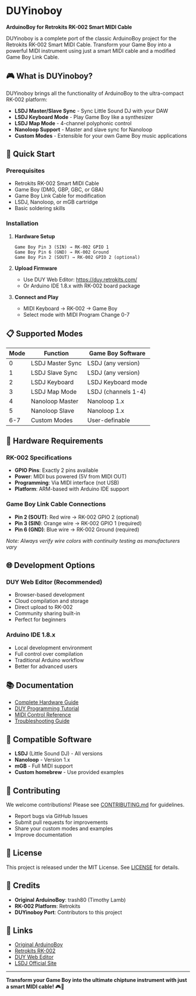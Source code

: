 # DUYinoboy

**ArduinoBoy for Retrokits RK-002 Smart MIDI Cable**

DUYinoboy is a complete port of the classic ArduinoBoy project for the Retrokits RK-002 Smart MIDI Cable. Transform your Game Boy into a powerful MIDI instrument using just a smart MIDI cable and a modified Game Boy Link Cable.

## 🎮 What is DUYinoboy?

DUYinoboy brings all the functionality of ArduinoBoy to the ultra-compact RK-002 platform:

- **LSDJ Master/Slave Sync** - Sync Little Sound DJ with your DAW
- **LSDJ Keyboard Mode** - Play Game Boy like a synthesizer  
- **LSDJ Map Mode** - 4-channel polyphonic control
- **Nanoloop Support** - Master and slave sync for Nanoloop
- **Custom Modes** - Extensible for your own Game Boy music applications

## 🚀 Quick Start

### Prerequisites
- Retrokits RK-002 Smart MIDI Cable
- Game Boy (DMG, GBP, GBC, or GBA)
- Game Boy Link Cable for modification
- LSDJ, Nanoloop, or mGB cartridge
- Basic soldering skills

### Installation

1. **Hardware Setup**
   ```
   Game Boy Pin 3 (SIN) → RK-002 GPIO 1
   Game Boy Pin 6 (GND) → RK-002 Ground
   Game Boy Pin 2 (SOUT) → RK-002 GPIO 2 (optional)
   ```

2. **Upload Firmware**
   - Use DUY Web Editor: https://duy.retrokits.com/
   - Or Arduino IDE 1.8.x with RK-002 board package

3. **Connect and Play**
   - MIDI Keyboard → RK-002 → Game Boy
   - Select mode with MIDI Program Change 0-7

## 📋 Supported Modes

| Mode | Function | Game Boy Software |
|------|----------|-------------------|
| 0 | LSDJ Master Sync | LSDJ (any version) |
| 1 | LSDJ Slave Sync | LSDJ (any version) |
| 2 | LSDJ Keyboard | LSDJ Keyboard mode |
| 3 | LSDJ Map Mode | LSDJ (channels 1-4) |
| 4 | Nanoloop Master | Nanoloop 1.x |
| 5 | Nanoloop Slave | Nanoloop 1.x |
| 6-7 | Custom Modes | User-definable |

## 🔧 Hardware Requirements

### RK-002 Specifications
- **GPIO Pins**: Exactly 2 pins available
- **Power**: MIDI bus powered (5V from MIDI OUT)
- **Programming**: Via MIDI interface (not USB)
- **Platform**: ARM-based with Arduino IDE support

### Game Boy Link Cable Connections
- **Pin 2 (SOUT)**: Red wire → RK-002 GPIO 2 (optional)
- **Pin 3 (SIN)**: Orange wire → RK-002 GPIO 1 (required)
- **Pin 6 (GND)**: Blue wire → RK-002 Ground (required)

*Note: Always verify wire colors with continuity testing as manufacturers vary*

## 🌐 Development Options

### DUY Web Editor (Recommended)
- Browser-based development
- Cloud compilation and storage
- Direct upload to RK-002
- Community sharing built-in
- Perfect for beginners

### Arduino IDE 1.8.x
- Local development environment
- Full control over compilation
- Traditional Arduino workflow
- Better for advanced users

## 📚 Documentation

- [Complete Hardware Guide](docs/hardware-guide.md)
- [DUY Programming Tutorial](docs/duy-programming.md)
- [MIDI Control Reference](docs/midi-reference.md)
- [Troubleshooting Guide](docs/troubleshooting.md)

## 🎵 Compatible Software

- **LSDJ** (Little Sound DJ) - All versions
- **Nanoloop** - Version 1.x
- **mGB** - Full MIDI support
- **Custom homebrew** - Use provided examples

## 🤝 Contributing

We welcome contributions! Please see [CONTRIBUTING.md](CONTRIBUTING.md) for guidelines.

- Report bugs via GitHub Issues
- Submit pull requests for improvements
- Share your custom modes and examples
- Improve documentation

## 📄 License

This project is released under the MIT License. See [LICENSE](LICENSE) for details.

## 🙏 Credits

- **Original ArduinoBoy**: trash80 (Timothy Lamb)
- **RK-002 Platform**: Retrokits
- **DUYinoboy Port**: Contributors to this project

## 🔗 Links

- [Original ArduinoBoy](https://github.com/trash80/Arduinoboy)
- [Retrokits RK-002](https://retrokits.com/shop/rk002/)
- [DUY Web Editor](https://duy.retrokits.com/)
- [LSDJ Official Site](https://www.littlesounddj.com/)

---

**Transform your Game Boy into the ultimate chiptune instrument with just a smart MIDI cable!** 🎮🎵
